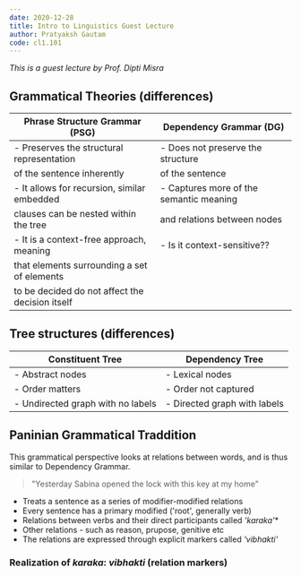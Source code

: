 ```yaml
---
date: 2020-12-28
title: Intro to Linguistics Guest Lecture
author: Pratyaksh Gautam
code: cl1.101
---
```

*This is a guest lecture by Prof. Dipti Misra*

## Grammatical Theories (differences)

| **Phrase Structure Grammar (PSG)**              | **Dependency Grammar (DG)**             |
|-------------------------------------------------|-----------------------------------------|
| - Preserves the structural representation       | - Does not preserve the structure       |
| of the sentence inherently                      | of the sentence                         |
| - It allows for recursion, similar embedded     | - Captures more of the semantic meaning |
| clauses can be nested within the tree           | and relations between nodes             |
| - It is a context-free approach, meaning        | - Is it context-sensitive??             |
| that elements surrounding a set of elements     |                                         |
| to be decided do not affect the decision itself |                                         |

## Tree structures (differences)

| **Constituent Tree**              | **Dependency Tree**          |
|-----------------------------------|------------------------------|
| - Abstract nodes                  | - Lexical nodes              |
| - Order matters                   | - Order not captured         |
| - Undirected graph with no labels | - Directed graph with labels |

## Paninian Grammatical Traddition
This grammatical perspective looks at relations between words, and is thus similar to Dependency Grammar.

> "Yesterday Sabina opened the lock with this key at my home"

- Treats a sentence as a series of modifier-modified relations
- Every sentence has a primary modified ('root', generally verb)
- Relations between verbs and their direct participants called *'karaka'**
- Other relations - such as reason, prupose, genitive etc
- The relations are expressed through explicit markers called *'vibhakti'*

### Realization of *karaka*: *vibhakti* (relation markers)
